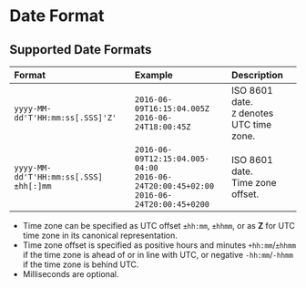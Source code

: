 # Date Format

## Supported Date Formats

|**Format**|**Example**|**Description**|
|:---|:---|:---|
|`yyyy-MM-dd'T'HH:mm:ss[.SSS]'Z'`|`2016-06-09T16:15:04.005Z`<br>`2016-06-24T18:00:45Z`|ISO 8601 date.<br>`Z` denotes UTC time zone. |
|`yyyy-MM-dd'T'HH:mm:ss[.SSS]±hh[:]mm`|`2016-06-09T12:15:04.005-04:00`<br>`2016-06-24T20:00:45+02:00`<br>`2016-06-24T20:00:45+0200`|ISO 8601 date.<br>Time zone offset.<br>|

* Time zone can be specified as UTC offset `±hh:mm`, `±hhmm`, or as **Z** for UTC time zone in its canonical representation.
* Time zone offset is specified as positive hours and minutes `+hh:mm`/`±hhmm` if the time zone is ahead of or in line with UTC, or negative `-hh:mm`/`-hhmm` if the time zone is behind UTC.
* Milliseconds are optional.
